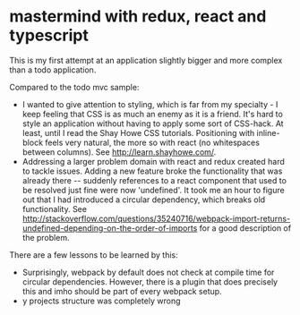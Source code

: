# mastermind with redux, react and typescript

This is my first attempt at an application slightly bigger and more complex than a todo application.

Compared to the todo mvc sample:
- I wanted to give attention to styling, which is far from my specialty - I keep feeling that
CSS is as much an enemy as it is a friend. It's hard to style an application without having to apply
some sort of CSS-hack. At least, until I read the Shay Howe CSS tutorials. Positioning with inline-block
feels very natural, the more so with react (no whitespaces between columns). See http://learn.shayhowe.com/.
- Addressing a larger problem domain with react and redux created hard to tackle issues. Adding a new feature
broke the functionality that was already there -- suddenly references to a react component that
used to be resolved just fine were now 'undefined'. It took me an hour to figure out that I had
introduced a circular dependency, which breaks old functionality. See http://stackoverflow.com/questions/35240716/webpack-import-returns-undefined-depending-on-the-order-of-imports
for a good description of the problem. 

There are a few lessons to be learned by this:
- Surprisingly, webpack by default does not check at compile time for circular dependencies. However,
there is a plugin that does precisely this and imho should be part of every webpack setup. 
- y projects structure was completely wrong
